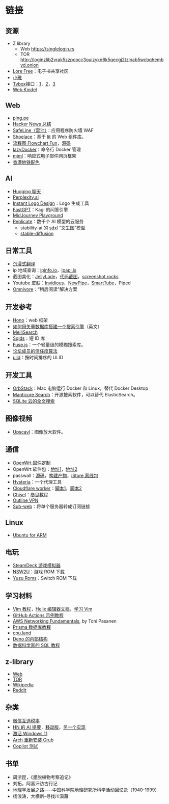 # 链接

## 资源

- Z library
  - Web https://singlelogin.rs
  - TOR http://loginzlib2vrak5zzpcocc3ouizykn6k5qecgj2tzlnab5wcbqhembyd.onion
- [Lore Free](https://ebook2.lorefree.com/)：电子书共享社区
- [小雅](http://alist.xiaoya.pro/)
- [Tvbox](https://github.com/liu673cn/box)接口：[1](https://www.yydsys.top/box/api/)，[2](http://xn--sss604efuw.ga/)，[3](https://xhdwc.tk/0)
- [Web Kindel](https://read.amazon.com/kindle-library)

## Web

- [ping.pe](https://ping.pe/)
- [Hacker News 总结](https://hackernews.betacat.io/)
- [SafeLine（雷池）](https://github.com/chaitin/safeline)：应用程序防火墙 WAF
- [Shoelace](https://shoelace.style/)：基于 [lit](https://lit.dev/) 的 Web 组件库。
- [流程图 Flowchart Fun](https://flowchart.fun/)，[源码](https://github.com/tone-row/flowchart-fun)
- [lazyDocker](https://github.com/jesseduffield/lazydocker)：命令行 Docker 管理
- [mjml](https://mjml.io/)：响应式电子邮件网页框架
- [香港地铁配色](https://gist.github.com/ruanyf/e6c896df1c24d0236eb93d65144f2907)

## AI

- [Hugging 聊天](https://huggingface.co/chat/)
- [Perplexity.ai](https://www.perplexity.ai/)
- [Instant Logo Design](https://instantlogodesign.com/)：Logo 生成工具
- [FastGPT](https://labs.kagi.com/fastgpt)：Kagi 的问答引擎
- [MidJourney Playground](https://www.midjourneyai.ai/)
- [Replicate](https://replicate.com/)：数千个 AI 模型的云服务
  - stability-ai 的 [sdxl](https://replicate.com/stability-ai/sdxl)  “文生图”模型
  - [stable-diffusion](https://replicate.com/stability-ai/stable-diffusion) 

## 日常工具

- [沉浸式翻译](https://immersive-translate.owenyoung.com/)
- ip 地域查询：[ipinfo.io](https://ipinfo.io/)，[ipapi.is](https://ipapi.is/)
- 截图美化：[JellyLade](https://app.jellylade.com/)，[代码截图](https://snappify.com/editor)，[screenshot.rocks](https://screenshot.rocks/)
- Youtube 皮肤：[Invidious](https://invidious.io/)，[NewPipe](https://newpipe.net/)，[SmartTube](https://github.com/yuliskov/SmartTube)，Piped
- [Omnivore](https://github.com/omnivore-app/omnivore)：“稍后阅读”解决方案

## 开发参考

- [Hono](https://github.com/honojs/hono)：web 框架
- [如何用矢量数据库搭建一个搜索引擎](https://blog.partykit.io/posts/using-vectorize-to-build-search/)（英文）
- [MeiliSearch](https://github.com/meilisearch/MeiliSearch)
- [Sqids](https://sqids.org/)：短 ID 库
- [Fuse.js](https://www.fusejs.io/)：一个轻量级的模糊搜索库。
- [论坛成员的信任度算法](https://cblgh.org/trustnet/)
- [ulid](https://github.com/ulid/javascript)：按时间排序的 ULID

## 开发工具

- [OrbStack](https://orbstack.dev/)：Mac 电脑运行 Docker 和 Linux，替代 Docker Desktop
- [Manticore Search](https://github.com/manticoresoftware/manticoresearch)：开源搜索软件，可以替代 ElasticSearch。
- [SQLite 云的全文搜索](https://blog.sqlitecloud.io/fts5-sqlite-text-search-extension)

## 图像视频

- [Upscayl](https://github.com/upscayl/upscayl)：图像放大软件。

## 通信

- [OpenWrt 固件定制](https://supes.top/)
- OpenWrt 软件包：[地址1](https://dl.openwrt.ai/packages-23.05/)，[地址2](https://op.dllkids.xyz/packages/)
- passwall：[源码](https://github.com/xiaorouji/openwrt-passwall)，[构建产物](https://github.com/MoetaYuko/openwrt-passwall-build)，[iStore 离线包](https://github.com/AUK9527/Are-u-ok)
- [Hysteria](https://github.com/apernet/hysteria)：一个代理工具
- [Cloudflare worker](https://www.smallstep.one/article/workers-deployment)：[脚本1](https://github.com/zizifn/edgetunnel/blob/main/src/worker-vless.js)，[脚本2](https://github.com/3Kmfi6HP/edtunnel/blob/main/_worker.js)
- [Chisel](https://github.com/jpillora/chisel)：[参见教程](https://matters.town/@ryouji/7541-%E7%A7%91%E5%AD%A6%E4%B8%8A%E7%BD%91%E5%B7%A5%E5%85%B7chisel%E6%8C%87%E5%8C%97-zdpuArz2UmBL9mVpvDXZo1wWat3FqPPqhJhdNaEENW6MtqHHy)
- [Outline VPN](https://getoutline.org/zh-CN/)
- [Sub-web](https://github.com/CareyWang/sub-web)：将单个服务器转成订阅链接

## Linux

- [Ubuntu for ARM](https://devicetests.com/ubuntu-arm-desktop-images)

## 电玩

-  [SteamDeck 游戏模拟器](https://www.emudeck.com/)
-  [NSW2U](https://nsw2u.xyz/)：游戏 ROM 下载
-  [Yuzu Roms](http://www.yuzuroms.ml/)：Switch ROM 下载

## 学习材料

- [Vim 教程](https://www.barbarianmeetscoding.com/boost-your-coding-fu-with-vscode-and-vim/moving-blazingly-fast-with-the-core-vim-motions/)，[Helix 编辑器文档](https://docs.helix-editor.com/keymap.html)，[学习 Vim](https://github.com/iggredible/Learn-Vim)
- [GitHub Actions 示例教程](https://www.actionsbyexample.com/)
- [AWS Networking Fundamentals](https://www.goodreads.com/book/show/60098024-aws-networking-fundamentals), by Toni Pasanen
- [Prisma 数据库教程](https://www.prisma.io/dataguide)
- [cpu.land](https://cpu.land/)
- [Deno 的内部结构](https://choubey.gitbook.io/internals-of-deno/)
- [数据科学家的 SQL 教程](https://gvwilson.github.io/sql-tutorial/)

## z-library

- [Web](https://singlelogin.se)
- [TOR](http://loginzlib2vrak5zzpcocc3ouizykn6k5qecgj2tzlnab5wcbqhembyd.onion)
- [Wikipedia](https://en.wikipedia.org/wiki/Z-Library)
- [Reddit](https://www.reddit.com/r/zlibrary)


## 杂类

- [微信互选税率](https://www.juxuan.net/662.html)
- [HN 的 AI 提要](https://hackyournews.com/)，[移动版](https://hackyournews.com/indexM)，[另一个实现](https://hackernews.betacat.io/)
- [激活 Windows 11](https://gist.github.com/kimgiftww/6d6242e35ef6e3baa3a6e4fb8f386d0b)
- [Arch 重新安装 Grub](https://medium.com/@rahulsabinkar/how-to-restore-your-broken-grub-boot-loader-on-arch-linux-using-chroot-2fbc38bb01d9)
- [Copilot 测试](https://github.com/nabeelp/CoPilotChallenges/)

## 书单

- 周浙昆，《墨脱植物考察追记》
- 刘拓，阿富汗访古行记
- 地理学发展之路----中国科学院地理研究所科学活动回忆录（1940-1999）
- 杨浪涛，大横断-寻找川滇藏
